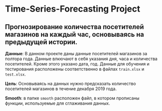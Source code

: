 # Time-Series-Forecasting Project

## Прогнозирование количества посетителей магазинов на каждый час, основываясь на предыдущей истории.

**Данные**: В данном проекте даны данные посетителей магазинов за полтора года. Данные влкючают в себя указания дня, часа и количества посетителей. Кроме этого указано дата, год. Данные для обучения и тестирования расположены соответственно в файлах `train.xlsx` и `test.xlsx`. 

**Цель**: Основываясь на данных нужно предсказать количество посетителей магазинов в течение декабря 2019 года.

**Smooth**: в папке `smooth` расположен файл, в котором прописаны функции, используемые для сглаживания данных.
